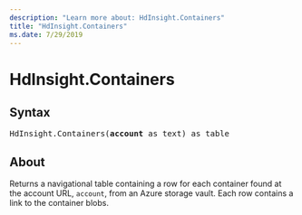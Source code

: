 ```yaml
---
description: "Learn more about: HdInsight.Containers"
title: "HdInsight.Containers"
ms.date: 7/29/2019
---
```

# HdInsight.Containers

## Syntax

<pre>
HdInsight.Containers(<b>account</b> as text) as table
</pre>
  
## About  
Returns a navigational table containing a row for each container found at the account URL, `account`, from an Azure storage vault. Each row contains a link to the container blobs.
